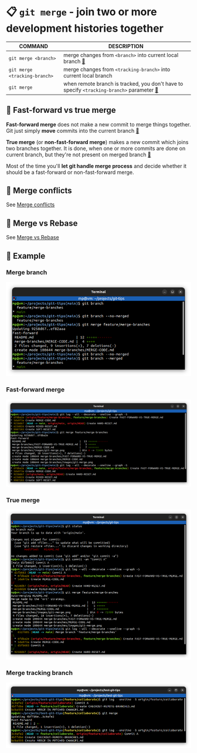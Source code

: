 # 📋 `git merge` - join two or more development histories together

| COMMAND                       | DESCRIPTION                                                                                                        |
| ----------------------------- | ------------------------------------------------------------------------------------------------------------------ |
| `git merge <branch>`          | merge changes from `<branch>` into current local branch [🔗](#merge-branch)                                         |
| `git merge <tracking-branch>` | merge changes from `<tracking-branch>` into current local branch                                                   |
| `git merge`                   | when remote branch is tracked, you don't have to specify `<tracking-branch>` parameter [🔗](#merge-tracking-branch) |

## 📌 Fast-forward vs true merge

**Fast-forward merge** does not make a new commit to merge things together. Git just simply **move** commits into the current branch [🔗](#fast-forward-merge)

**True merge** (or **non-fast-forward merge**) makes a new commit which joins two branches together. It is done, when one or more commits are done on current branch, but they're not present on merged branch [🔗](#true-merge)

Most of the time you'll **let git handle merge process** and decide whether it should be a fast-forward or non-fast-forward merge.

## 📌 Merge conflicts

See [Merge conflicts](../concepts/MERGE-CONFLICTS.md)

## 📌 Merge vs Rebase

See [Merge vs Rebase](../concepts/MERGE-VS-REBASE.md)

## 📌 Example

### Merge branch

![](images/git-merge.png)

### Fast-forward merge

![](images/git-merge-ff.png)

### True merge

![](images/git-merge-non-ff.png)

### Merge tracking branch

![](images/git-merge-tracking-branch.png)